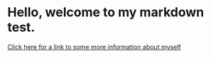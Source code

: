 # Hello, welcome to my markdown test.

[Click here for a link to some more information about myself ](lifestory.md)